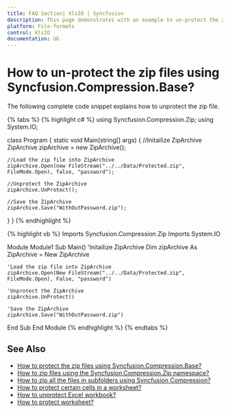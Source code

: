 ```yaml
---
title: FAQ Section| XlsIO | Syncfusion
description: This page demonstrates with an example to un-protect the zip files using Syncfusion.Compression.Base.
platform: File-formats
control: XlsIO
documentation: UG
---
```


# How to un-protect the zip files using Syncfusion.Compression.Base?

The following complete code snippet explains how to unprotect the zip file.

{% tabs %}
{% highlight c# %}
using Syncfusion.Compression.Zip;
using System.IO;

class Program
{
  static void Main(string[] args)
  {
    //Initailize ZipArchive
    ZipArchive zipArchive = new ZipArchive();

    //Load the zip file into ZipArchive
    zipArchive.Open(new FileStream("../../Data/Protected.zip", FileMode.Open), false, "password");

    //Unprotect the ZipArchive
    zipArchive.UnProtect();

    //Save the ZipArchive
    zipArchive.Save("WithOutPassword.zip");
  }
}
{% endhighlight %}

{% highlight vb %}
Imports Syncfusion.Compression.Zip
Imports System.IO

Module Module1
  Sub Main()
    'Initailize ZipArchive
    Dim zipArchive As ZipArchive = New ZipArchive

    'Load the zip file into ZipArchive
    zipArchive.Open(New FileStream("../../Data/Protected.zip", FileMode.Open), False, "password")

    'Unprotect the ZipArchive
    zipArchive.UnProtect()

    'Save the ZipArchive
    zipArchive.Save("WithOutPassword.zip")
  End Sub
End Module
{% endhighlight %}
{% endtabs %}

## See Also

* [How to protect the zip files using Syncfusion.Compression.Base?](faqs/how-to-protect-the-zip-files-using-syncfusion-compression-base)
* [How to zip files using the Syncfusion.Compression.Zip namespace?](faqs/how-to-zip-files-using-the-syncfusion-compression-zip-namespace)
* [How to zip all the files in subfolders using Syncfusion Compression?](faqs/how-to-zip-all-the-files-in-subfolders-using-syncfusion-compression)
* [How to protect certain cells in a worksheet?](faqs/how-to-protect-certain-cells-in-a-worksheet)
* [How to unprotect Excel workbook?](https://help.syncfusion.com/file-formats/xlsio/migrate-from-office-automation-to-syncfusion-xlsio/unprotect-excel-workbook)
* [How to protect worksheet?](https://help.syncfusion.com/file-formats/xlsio/security#protect-worksheet)
